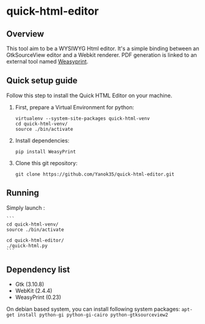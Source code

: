 quick-html-editor
=================

Overview
--------

This tool aim to be a WYSIWYG Html editor. It's a simple binding between an
GtkSourceView editor and a Webkit renderer. PDF generation is linked to an
external tool named [Weasyprint](http://weasyprint.org/).

Quick setup guide
-----------------

Follow this step to install the Quick HTML Editor on your machine.

1. First, prepare a Virtual Environment for python:

	```
	virtualenv --system-site-packages quick-html-venv
	cd quick-html-venv/
	source ./bin/activate
	```

2. Install dependencies:

	```
	pip install WeasyPrint
	```

3. Clone this git repository:

	```
	git clone https://github.com/Yanok35/quick-html-editor.git
	```

Running
-------

Simply launch :

	```
	cd quick-html-venv/
	source ./bin/activate

	cd quick-html-editor/
	./quick-html.py
	```

Dependency list
---------------

* Gtk (3.10.8)
* WebKit (2.4.4)
* WeasyPrint (0.23)

On debian based system, you can install following system packages:
	```
	apt-get install python-gi python-gi-cairo python-gtksourceview2
	```
